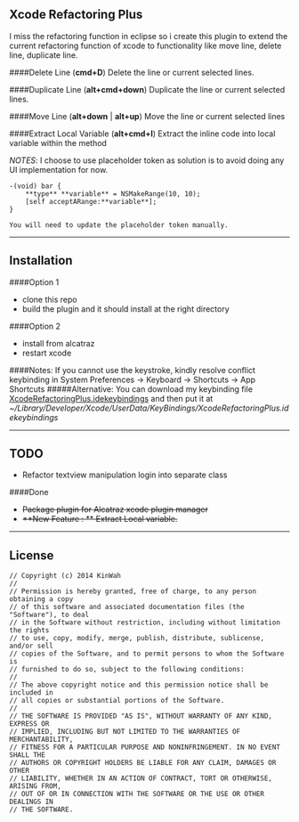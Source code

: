 ## Xcode Refactoring Plus

I miss the refactoring function in eclipse so i create this plugin to extend the
 current refactoring function of xcode to functionality like move line, delete
 line, duplicate line.

####Delete Line (**cmd+D**)
Delete the line or current selected lines.

####Duplicate Line (**alt+cmd+down**)
Duplicate the line or current selected lines.

####Move Line (**alt+down** | **alt+up**)
Move the line or current selected lines

####Extract Local Variable (**alt+cmd+l**)
Extract the inline code into local variable within the method

*NOTES*: I choose to use placeholder token as solution is to avoid doing any UI implementation for now.
```
-(void) bar {
    **type** **variable** = NSMakeRange(10, 10);
    [self acceptARange:**variable**];
}

You will need to update the placeholder token manually.
```
---
## Installation
####Option 1
* clone this repo
* build the plugin and it should install at the right directory

####Option 2
* install from alcatraz
* restart xcode

####Notes:
If you cannot use the keystroke, kindly resolve conflict keybinding in
System Preferences -> Keyboard -> Shortcuts -> App Shortcuts
#####Alternative:
You can download my keybinding file [XcodeRefactoringPlus.idekeybindings](https://github.com/kinwahlai/XcodeRefactoringPlus/blob/master/XcodeRefactoringPlus.idekeybindings) and then put it at *~/Library/Developer/Xcode/UserData/KeyBindings/XcodeRefactoringPlus.idekeybindings*


---
## TODO
+ Refactor textview manipulation login into separate class

####Done
+ ~~Package plugin for Alcatraz xcode plugin manager~~
+ ~~**New Feature : ** Extract Local variable.~~

---
## License
```
// Copyright (c) 2014 KinWah
//
// Permission is hereby granted, free of charge, to any person obtaining a copy
// of this software and associated documentation files (the "Software"), to deal
// in the Software without restriction, including without limitation the rights
// to use, copy, modify, merge, publish, distribute, sublicense, and/or sell
// copies of the Software, and to permit persons to whom the Software is
// furnished to do so, subject to the following conditions:
//
// The above copyright notice and this permission notice shall be included in
// all copies or substantial portions of the Software.
//
// THE SOFTWARE IS PROVIDED "AS IS", WITHOUT WARRANTY OF ANY KIND, EXPRESS OR
// IMPLIED, INCLUDING BUT NOT LIMITED TO THE WARRANTIES OF MERCHANTABILITY,
// FITNESS FOR A PARTICULAR PURPOSE AND NONINFRINGEMENT. IN NO EVENT SHALL THE
// AUTHORS OR COPYRIGHT HOLDERS BE LIABLE FOR ANY CLAIM, DAMAGES OR OTHER
// LIABILITY, WHETHER IN AN ACTION OF CONTRACT, TORT OR OTHERWISE, ARISING FROM,
// OUT OF OR IN CONNECTION WITH THE SOFTWARE OR THE USE OR OTHER DEALINGS IN
// THE SOFTWARE.
```
